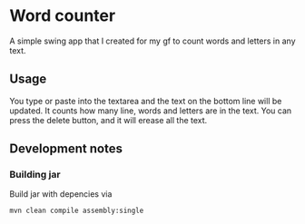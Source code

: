 # Word counter

A  simple swing app that I created for my gf to count words and letters in any text.

## Usage

You type or paste into the textarea and the text on the bottom line will be updated.
It counts how many line, words and letters are in the text.
You can press the delete button, and it will erease all the text.

## Development notes

### Building jar

Build jar with depencies via
```bash
mvn clean compile assembly:single
```